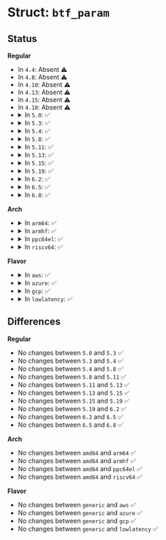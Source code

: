 # Struct: <code>btf_param</code>

## Status
<b>Regular</b>
<ul>
<li>
In <code>4.4</code>: Absent ⚠️
</li>
<li>
In <code>4.8</code>: Absent ⚠️
</li>
<li>
In <code>4.10</code>: Absent ⚠️
</li>
<li>
In <code>4.13</code>: Absent ⚠️
</li>
<li>
In <code>4.15</code>: Absent ⚠️
</li>
<li>
In <code>4.18</code>: Absent ⚠️
</li>
<li>
<details>
<summary>In <code>5.0</code>: ✅</summary>

```c
struct btf_param {
    __u32 name_off;
    __u32 type;
};
```
</details>
</li>
<li>
<details>
<summary>In <code>5.3</code>: ✅</summary>

```c
struct btf_param {
    __u32 name_off;
    __u32 type;
};
```
</details>
</li>
<li>
<details>
<summary>In <code>5.4</code>: ✅</summary>

```c
struct btf_param {
    __u32 name_off;
    __u32 type;
};
```
</details>
</li>
<li>
<details>
<summary>In <code>5.8</code>: ✅</summary>

```c
struct btf_param {
    __u32 name_off;
    __u32 type;
};
```
</details>
</li>
<li>
<details>
<summary>In <code>5.11</code>: ✅</summary>

```c
struct btf_param {
    __u32 name_off;
    __u32 type;
};
```
</details>
</li>
<li>
<details>
<summary>In <code>5.13</code>: ✅</summary>

```c
struct btf_param {
    __u32 name_off;
    __u32 type;
};
```
</details>
</li>
<li>
<details>
<summary>In <code>5.15</code>: ✅</summary>

```c
struct btf_param {
    __u32 name_off;
    __u32 type;
};
```
</details>
</li>
<li>
<details>
<summary>In <code>5.19</code>: ✅</summary>

```c
struct btf_param {
    __u32 name_off;
    __u32 type;
};
```
</details>
</li>
<li>
<details>
<summary>In <code>6.2</code>: ✅</summary>

```c
struct btf_param {
    __u32 name_off;
    __u32 type;
};
```
</details>
</li>
<li>
<details>
<summary>In <code>6.5</code>: ✅</summary>

```c
struct btf_param {
    __u32 name_off;
    __u32 type;
};
```
</details>
</li>
<li>
<details>
<summary>In <code>6.8</code>: ✅</summary>

```c
struct btf_param {
    __u32 name_off;
    __u32 type;
};
```
</details>
</li>
</ul>
<b>Arch</b>
<ul>
<li>
<details>
<summary>In <code>arm64</code>: ✅</summary>

```c
struct btf_param {
    __u32 name_off;
    __u32 type;
};
```
</details>
</li>
<li>
<details>
<summary>In <code>armhf</code>: ✅</summary>

```c
struct btf_param {
    __u32 name_off;
    __u32 type;
};
```
</details>
</li>
<li>
<details>
<summary>In <code>ppc64el</code>: ✅</summary>

```c
struct btf_param {
    __u32 name_off;
    __u32 type;
};
```
</details>
</li>
<li>
<details>
<summary>In <code>riscv64</code>: ✅</summary>

```c
struct btf_param {
    __u32 name_off;
    __u32 type;
};
```
</details>
</li>
</ul>
<b>Flavor</b>
<ul>
<li>
<details>
<summary>In <code>aws</code>: ✅</summary>

```c
struct btf_param {
    __u32 name_off;
    __u32 type;
};
```
</details>
</li>
<li>
<details>
<summary>In <code>azure</code>: ✅</summary>

```c
struct btf_param {
    __u32 name_off;
    __u32 type;
};
```
</details>
</li>
<li>
<details>
<summary>In <code>gcp</code>: ✅</summary>

```c
struct btf_param {
    __u32 name_off;
    __u32 type;
};
```
</details>
</li>
<li>
<details>
<summary>In <code>lowlatency</code>: ✅</summary>

```c
struct btf_param {
    __u32 name_off;
    __u32 type;
};
```
</details>
</li>
</ul>

## Differences
<b>Regular</b>
<ul>
<li>
No changes between <code>5.0</code> and <code>5.3</code> ✅
</li>
<li>
No changes between <code>5.3</code> and <code>5.4</code> ✅
</li>
<li>
No changes between <code>5.4</code> and <code>5.8</code> ✅
</li>
<li>
No changes between <code>5.8</code> and <code>5.11</code> ✅
</li>
<li>
No changes between <code>5.11</code> and <code>5.13</code> ✅
</li>
<li>
No changes between <code>5.13</code> and <code>5.15</code> ✅
</li>
<li>
No changes between <code>5.15</code> and <code>5.19</code> ✅
</li>
<li>
No changes between <code>5.19</code> and <code>6.2</code> ✅
</li>
<li>
No changes between <code>6.2</code> and <code>6.5</code> ✅
</li>
<li>
No changes between <code>6.5</code> and <code>6.8</code> ✅
</li>
</ul>
<b>Arch</b>
<ul>
<li>
No changes between <code>amd64</code> and <code>arm64</code> ✅
</li>
<li>
No changes between <code>amd64</code> and <code>armhf</code> ✅
</li>
<li>
No changes between <code>amd64</code> and <code>ppc64el</code> ✅
</li>
<li>
No changes between <code>amd64</code> and <code>riscv64</code> ✅
</li>
</ul>
<b>Flavor</b>
<ul>
<li>
No changes between <code>generic</code> and <code>aws</code> ✅
</li>
<li>
No changes between <code>generic</code> and <code>azure</code> ✅
</li>
<li>
No changes between <code>generic</code> and <code>gcp</code> ✅
</li>
<li>
No changes between <code>generic</code> and <code>lowlatency</code> ✅
</li>
</ul>
